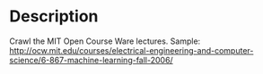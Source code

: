 Description
======================
Crawl the MIT Open Course Ware lectures.
Sample: http://ocw.mit.edu/courses/electrical-engineering-and-computer-science/6-867-machine-learning-fall-2006/